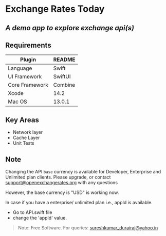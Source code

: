 # Exchange Rates Today
## _A demo app to explore exchange api(s)_


## Requirements

| Plugin | README |
| ------ | ------ |
| Language | Swift |
| UI Framework | SwiftUI |
| Core Framework | Combine |
| Xcode | 14.2 |
| Mac OS | 13.0.1 |


## Key Areas
- Network layer
- Cache Layer
- Unit Tests


## Note
Changing the API `base` currency is available for Developer, 
Enterprise and Unlimited plan clients. 
Please upgrade, or contact support@openexchangerates.org with any questions

However, the base currency is "USD" is working now.

In case if you have a enterprise/ unlimited plan 
i.e., appId is available.
- Go to API.swift file
- change the 'appId' value.

> Note: Free Software.
> For queries: sureshkumar_durairaj@yahoo.in

